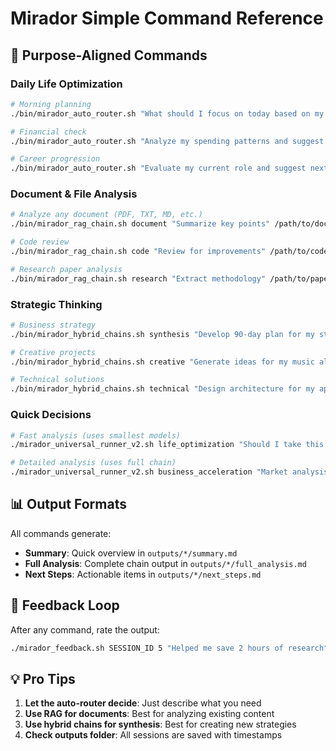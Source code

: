 # Mirador Simple Command Reference

## 🎯 Purpose-Aligned Commands

### Daily Life Optimization
```bash
# Morning planning
./bin/mirador_auto_router.sh "What should I focus on today based on my goals?"

# Financial check
./bin/mirador_auto_router.sh "Analyze my spending patterns and suggest optimizations"

# Career progression
./bin/mirador_auto_router.sh "Evaluate my current role and suggest next career moves"
```

### Document & File Analysis
```bash
# Analyze any document (PDF, TXT, MD, etc.)
./bin/mirador_rag_chain.sh document "Summarize key points" /path/to/document.pdf

# Code review
./bin/mirador_rag_chain.sh code "Review for improvements" /path/to/code.py

# Research paper analysis
./bin/mirador_rag_chain.sh research "Extract methodology" /path/to/paper.pdf
```

### Strategic Thinking
```bash
# Business strategy
./bin/mirador_hybrid_chains.sh synthesis "Develop 90-day plan for my startup"

# Creative projects
./bin/mirador_hybrid_chains.sh creative "Generate ideas for my music album"

# Technical solutions
./bin/mirador_hybrid_chains.sh technical "Design architecture for my app"
```

### Quick Decisions
```bash
# Fast analysis (uses smallest models)
./mirador_universal_runner_v2.sh life_optimization "Should I take this job offer?" quick

# Detailed analysis (uses full chain)
./mirador_universal_runner_v2.sh business_acceleration "Market analysis for my product" detailed
```

## 📊 Output Formats

All commands generate:
- **Summary**: Quick overview in `outputs/*/summary.md`
- **Full Analysis**: Complete chain output in `outputs/*/full_analysis.md`
- **Next Steps**: Actionable items in `outputs/*/next_steps.md`

## 🔄 Feedback Loop

After any command, rate the output:
```bash
./mirador_feedback.sh SESSION_ID 5 "Helped me save 2 hours of research"
```

## 💡 Pro Tips

1. **Let the auto-router decide**: Just describe what you need
2. **Use RAG for documents**: Best for analyzing existing content
3. **Use hybrid chains for synthesis**: Best for creating new strategies
4. **Check outputs folder**: All sessions are saved with timestamps